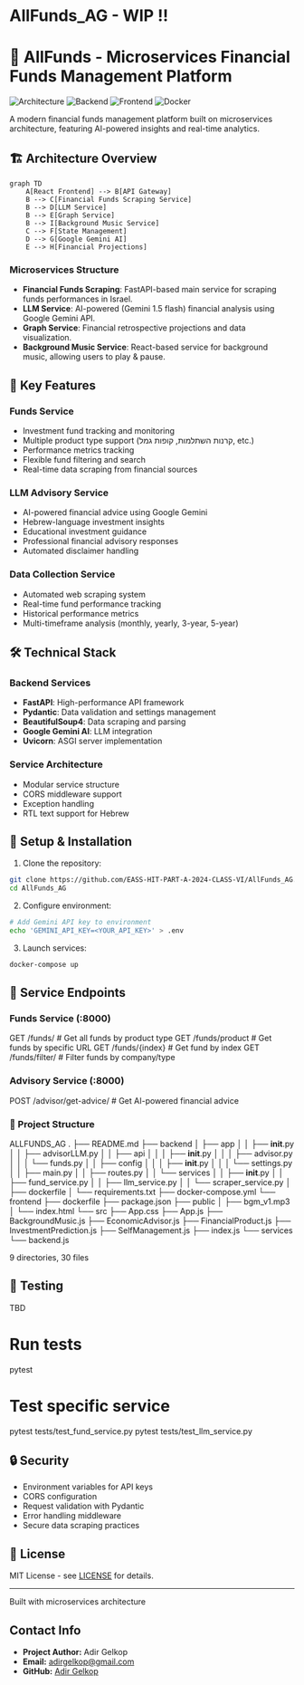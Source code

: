 # AllFunds_AG - WIP !!

# 🌟 AllFunds - Microservices Financial Funds Management Platform

![Architecture](https://img.shields.io/badge/Architecture-Microservices-blue)
![Backend](https://img.shields.io/badge/Backend-FastAPI-green)
![Frontend](https://img.shields.io/badge/Frontend-React-blue)
![Docker](https://img.shields.io/badge/Infrastructure-Docker-blue)

A modern financial funds management platform built on microservices architecture, featuring AI-powered insights and real-time analytics.

## 🏗️ Architecture Overview

```mermaid
graph TD
    A[React Frontend] --> B[API Gateway]
    B --> C[Financial Funds Scraping Service]
    B --> D[LLM Service]
    B --> E[Graph Service]
    B --> I[Background Music Service]
    C --> F[State Management]
    D --> G[Google Gemini AI]
    E --> H[Financial Projections]
```

### Microservices Structure
- **Financial Funds Scraping**: FastAPI-based main service for scraping funds performances in Israel.
- **LLM Service**: AI-powered (Gemini 1.5 flash) financial analysis using Google Gemini API.
- **Graph Service**: Financial retrospective projections and data visualization.
- **Background Music Service**: React-based service for background music, allowing users to play & pause.


## 🚀 Key Features

### Funds Service
- Investment fund tracking and monitoring
- Multiple product type support (קרנות השתלמות, קופות גמל, etc.)
- Performance metrics tracking
- Flexible fund filtering and search
- Real-time data scraping from financial sources

### LLM Advisory Service
- AI-powered financial advice using Google Gemini
- Hebrew-language investment insights
- Educational investment guidance
- Professional financial advisory responses
- Automated disclaimer handling

### Data Collection Service
- Automated web scraping system
- Real-time fund performance tracking
- Historical performance metrics
- Multi-timeframe analysis (monthly, yearly, 3-year, 5-year)

## 🛠️ Technical Stack

### Backend Services
- **FastAPI**: High-performance API framework
- **Pydantic**: Data validation and settings management
- **BeautifulSoup4**: Data scraping and parsing
- **Google Gemini AI**: LLM integration
- **Uvicorn**: ASGI server implementation

### Service Architecture
- Modular service structure
- CORS middleware support
- Exception handling
- RTL text support for Hebrew

## 🔧 Setup & Installation

1. Clone the repository:
```bash
git clone https://github.com/EASS-HIT-PART-A-2024-CLASS-VI/AllFunds_AG.git
cd AllFunds_AG
```

2. Configure environment:
```bash
# Add Gemini API key to environment
echo 'GEMINI_API_KEY=<YOUR_API_KEY>' > .env
```

3. Launch services:
```bash
docker-compose up
```

## 📡 Service Endpoints

### Funds Service (:8000)
GET    /funds/                    # Get all funds by product type
GET    /funds/product            # Get funds by specific URL
GET    /funds/{index}            # Get fund by index
GET    /funds/filter/            # Filter funds by company/type

### Advisory Service (:8000)
POST   /advisor/get-advice/      # Get AI-powered financial advice

### 📂 Project Structure
ALLFUNDS_AG
.
├── README.md
├── backend
│   ├── app
│   │   ├── __init__.py
│   │   ├── advisorLLM.py
│   │   ├── api
│   │   │   ├── __init__.py
│   │   │   ├── advisor.py
│   │   │   └── funds.py
│   │   ├── config
│   │   │   ├── __init__.py
│   │   │   └── settings.py
│   │   ├── main.py
│   │   ├── routes.py
│   │   └── services
│   │       ├── __init__.py
│   │       ├── fund_service.py
│   │       ├── llm_service.py
│   │       └── scraper_service.py
│   ├── dockerfile
│   └── requirements.txt
├── docker-compose.yml
└── frontend
    ├── dockerfile
    ├── package.json
    ├── public
    │   ├── bgm_v1.mp3
    │   └── index.html
    └── src
        ├── App.css
        ├── App.js
        ├── BackgroundMusic.js
        ├── EconomicAdvisor.js
        ├── FinancialProduct.js
        ├── InvestmentPrediction.js
        ├── SelfManagement.js
        ├── index.js
        └── services
            └── backend.js

9 directories, 30 files

## 🧪 Testing
TBD
# Run tests
pytest
# Test specific service
pytest tests/test_fund_service.py
pytest tests/test_llm_service.py

## 🔒 Security
- Environment variables for API keys
- CORS configuration
- Request validation with Pydantic
- Error handling middleware
- Secure data scraping practices

## 📝 License
MIT License - see [LICENSE](LICENSE) for details.

---

Built with microservices architecture


## **Contact Info**
- **Project Author:** Adir Gelkop
- **Email:** [adirgelkop@gmail.com](mailto:adirgelkop@gmail.com)
- **GitHub:** [Adir Gelkop](https://github.com/AdirGelkop)


